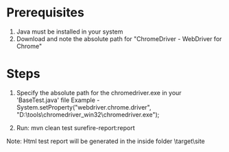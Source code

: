 # Prerequisites 
1. Java must be installed in your system
2. Download and note the absolute path for "ChromeDriver - WebDriver for Chrome"



# Steps
1. Specify the absolute path for the chromedriver.exe in your 'BaseTest.java' file
Example - 
System.setProperty("webdriver.chrome.driver", "D:\\tools\\chromedriver_win32\\chromedriver.exe");

2. Run:
mvn clean test surefire-report:report

Note: 
Html test report will be generated in the inside folder \\target\site
